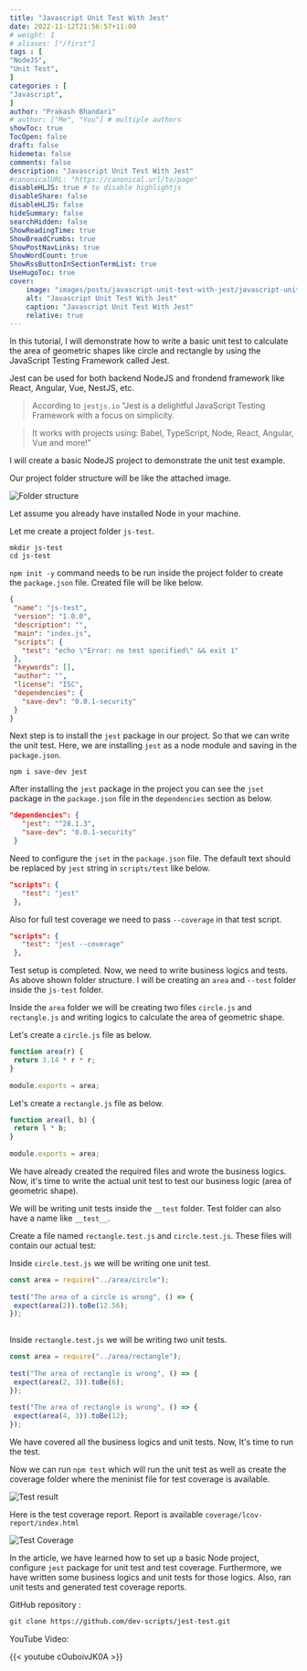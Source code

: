 ```yaml
---
title: "Javascript Unit Test With Jest"
date: 2022-11-12T21:56:57+11:00
# weight: 1
# aliases: ["/first"]
tags : [
"NodeJS",
"Unit Test",
]
categories : [
"Javascript",
]
author: "Prakash Bhandari"
# author: ["Me", "You"] # multiple authors
showToc: true
TocOpen: false
draft: false
hidemeta: false
comments: false
description: "Javascript Unit Test With Jest"
#canonicalURL: "https://canonical.url/to/page"
disableHLJS: true # to disable highlightjs
disableShare: false
disableHLJS: false
hideSummary: false
searchHidden: false
ShowReadingTime: true
ShowBreadCrumbs: true
ShowPostNavLinks: true
ShowWordCount: true
ShowRssButtonInSectionTermList: true
UseHugoToc: true
cover:
    image: "images/posts/javascript-unit-test-with-jest/javascript-unit-test-with-jest.png" # image path/url
    alt: "Javascript Unit Test With Jest"
    caption: "Javascript Unit Test With Jest"
    relative: true
---
```


In this tutorial, I will demonstrate how to write a basic unit test to calculate the area of geometric shapes like circle and rectangle by using the JavaScript Testing Framework called Jest. <!--more-->

Jest can be used for both backend NodeJS and frondend framework like React, Angular, Vue, NestJS, etc.
 
> According to `jestjs.io` "Jest is a delightful JavaScript Testing Framework with a focus on simplicity. 

> It works with projects using: Babel, TypeScript, Node, React, Angular, Vue and more!"
 
I will create a basic NodeJS project to demonstrate the unit test example.
 
Our project folder structure will be like the attached image.
 
![Folder structure](images/posts/javascript-unit-test-with-jest/project-folder-structure.png#center)
 
 
Let assume you already have installed Node in your machine.
 
Let me create a project folder `js-test`.
```console
mkdir js-test
cd js-test
```
 
`npm init -y`  command needs to be run inside the project folder to create the `package.json` file. Created file will be like below.
 
```json
{
 "name": "js-test",
 "version": "1.0.0",
 "description": "",
 "main": "index.js",
 "scripts": {
   "test": "echo \"Error: no test specified\" && exit 1"
 },
 "keywords": [],
 "author": "",
 "license": "ISC",
 "dependencies": {
   "save-dev": "0.0.1-security"
 }
}
```
 
Next step is to install the `jest` package in our project. So that we can write the unit test. Here, we are installing `jest` as a node module and saving in the `package.json`.
 
```npm
npm i save-dev jest
```
 
After installing the `jest` package in the project you can see the `jset` package in the `package.json` file in the `dependencies` section as below.
 
```json
"dependencies": {
   "jest": "^28.1.3",
   "save-dev": "0.0.1-security"
 }
```
 
Need to configure the `jset` in the `package.json` file. The default text should be replaced by `jest` string in `scripts/test` like below.
 
```json
"scripts": {
   "test": "jest"
 },
```
 
Also for full test coverage we need to pass `--coverage` in that test script.
 
```json
"scripts": {
   "test": "jest --coverage"
 },
```
 
Test setup is completed. Now, we need to write business logics and tests. As above shown folder structure. I will be creating an `area` and `--test` folder inside the `js-test` folder.
 
Inside the `area` folder we will be creating two files `circle.js` and `rectangle.js` and writing logics to calculate the area of geometric shape.
 
Let's create a `circle.js` file as below.
 
```javascript
function area(r) {
 return 3.14 * r * r;
}
 
module.exports = area;
```
 
Let's create a `rectangle.js` file as below.
 
```javascript
function area(l, b) {
 return l * b;
}
 
module.exports = area;
```
 
We have already created the required files and wrote the business logics. Now, it's time to write the actual unit test to test our business logic (area of geometric shape).
 
We will be writing unit tests inside the `__test` folder. Test folder can also have a name like `__test__`.
 
 
Create a file named `rectangle.test.js` and `circle.test.js`. These files will contain our actual test:
 
Inside `circle.test.js`  we will be writing one unit test.
 
```javascript
const area = require("../area/circle");
 
test("The area of a circle is wrong", () => {
 expect(area(2)).toBe(12.56);
});
 
```
 
Inside `rectangle.test.js`  we will be writing two unit tests.
 
```javascript
const area = require("../area/rectangle");
 
test("The area of rectangle is wrong", () => {
 expect(area(2, 3)).toBe(6);
});
 
test("The area of rectangle is wrong", () => {
 expect(area(4, 3)).toBe(12);
});
```
 
We have covered all the business logics and unit tests. Now, It's time to run the test.
 
 
Now we can run `npm test` which will run the unit test as well as create the coverage folder where the meninist file for test coverage is available.
 
![Test result](/images/posts/javascript-unit-test-with-jest/test-results.png#center)

 
Here is the test coverage report. Report is available `coverage/lcov-report/index.html`
 
![Test Coverage](/images/posts/javascript-unit-test-with-jest/test-coverage.png#center)
 
 
In the article, we have learned how to set up a basic Node project, configure `jest` package for unit test and test coverage. Furthermore, we have written some business logics and unit tests for those logics. Also, ran unit tests and generated test coverage reports.

GitHub repository :

```html
git clone https://github.com/dev-scripts/jest-test.git
```
YouTube Video:

{{< youtube cOuboivJK0A >}}
